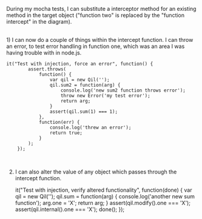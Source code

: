 During my mocha tests, I can substitute a interceptor method for an existing method in the target object ("function two" is replaced by the "function intercept" in the diagram).

<br>
1) I can now do a couple of things within the intercept function.  I can throw an error, to test error handling in function one, which was an area I was having trouble with in node.js.  

    it("Test with injection, force an error", function() {
            assert.throws(
                function() {
                    var qil = new Qil('');
                    qil.sum2 = function(arg) {
                        console.log('new sum2 function throws error');
                        throw new Error('my test error');
                        return arg;
                    }
                    assert(qil.sum(1) === 1);
                },
                function(err) {
                    console.log('threw an error');
                    return true;
                }
            );
        });
<br>

2) I can also alter the value of any object which passes through the intercept function.

    it("Test with injection, verify altered functionality", function(done) {
            var qil = new Qil('');
            qil.sum = function(arg) {
                console.log('another new sum function');
                arg.one = 'X';
                return arg;
            }
            assert(qil.modify().one === 'X');
            assert(qil.internal().one === 'X');
            done();
        }); 

